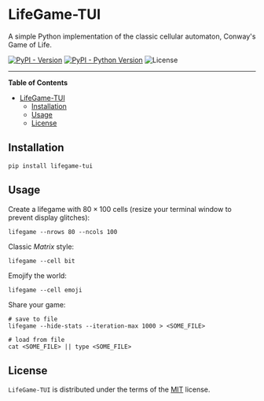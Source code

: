 # LifeGame-TUI

A simple Python implementation of the classic cellular automaton, Conway's Game of Life.

[![PyPI - Version](https://img.shields.io/pypi/v/lifegame-tui.svg)](https://pypi.org/project/lifegame-tui)
[![PyPI - Python Version](https://img.shields.io/pypi/pyversions/lifegame-tui.svg)](https://pypi.org/project/lifegame-tui)
![License](https://img.shields.io/badge/license-MIT-blue.svg)

-----

**Table of Contents**

- [LifeGame-TUI](#lifegame-tui)
  - [Installation](#installation)
  - [Usage](#usage)
  - [License](#license)

## Installation

```console
pip install lifegame-tui
```

## Usage

Create a lifegame with $80 \times 100$ cells (resize your terminal window to prevent display glitches):

```console
lifegame --nrows 80 --ncols 100
```

Classic *Matrix* style:

```console
lifegame --cell bit
```

Emojify the world:

```console
lifegame --cell emoji
```

Share your game:

```
# save to file
lifegame --hide-stats --iteration-max 1000 > <SOME_FILE>

# load from file
cat <SOME_FILE> || type <SOME_FILE>
```

## License

`LifeGame-TUI` is distributed under the terms of the [MIT](https://spdx.org/licenses/MIT.html) license.

